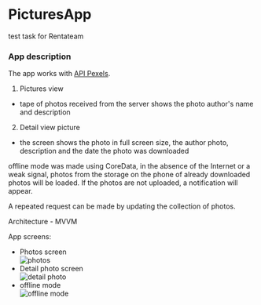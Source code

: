 # PicturesApp
test task for Rentateam

### App description

The app works with [API Pexels](https://www.pexels.com/ru-ru/api/).

1. Pictures view
 - tape of photos received from the server shows the photo author's name and description 

2. Detail view picture
 - the screen shows the photo in full screen size, the author photo, description and the date the photo was downloaded

offline mode was made using CoreData, in the absence of the Internet or a weak signal, photos from the storage on the phone of already downloaded photos will be loaded. If the photos are not uploaded, a notification will appear.

A repeated request can be made by updating the collection of photos.

Architecture - MVVM 

App screens:

 - Photos screen  
![photos](screenshots/photosScreen.gif)
 - Detail photo screen  
![detail photo](screenshots/detailPhotoScreen.gif)
 - offline mode  
![offline mode](screenshots/offlineMode.gif)
